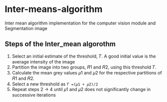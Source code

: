 # Inter-means-algorithm
Inter mean algorithm implementation for the computer vision module and Segmentation image

## Steps of the Inter_mean algorothm

1. Select an initial estimate of the threshold, 𝑇. A good initial value is the average 
intensity of the image
2. Partition the image into two groups, 𝑅1 and 𝑅2, using this threshold 𝑇.
3. Calculate the mean grey values 𝜇1 and 𝜇2 for the respective partitions of 𝑅1 and 𝑅2.
4. Select a new threshold as
  `𝑇 =(𝜇1 + 𝜇2)/2`
5. Repeat steps 2 -> 4 until 𝜇1 and 𝜇2 does not significantly change in successive iterations

